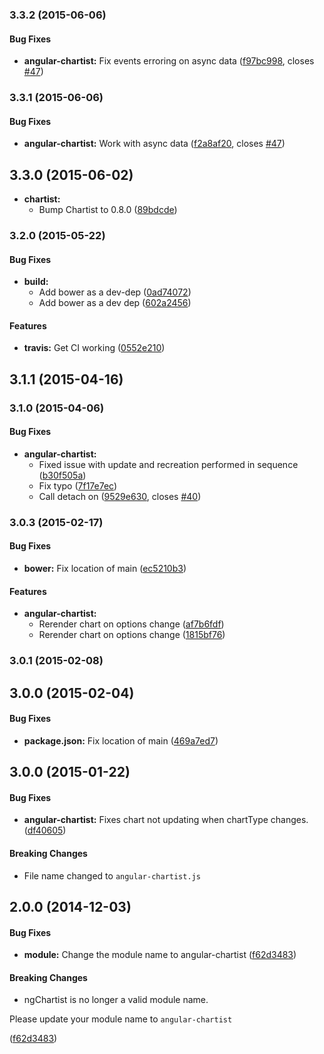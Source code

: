 ### 3.3.2 (2015-06-06)


#### Bug Fixes

* **angular-chartist:** Fix events erroring on async data ([f97bc998](https://github.com/paradox41/angular-chartist.js/commit/f97bc998f4c69633238e6d93c9c138f3c3315904), closes [#47](https://github.com/paradox41/angular-chartist.js/issues/47))


### 3.3.1 (2015-06-06)


#### Bug Fixes

* **angular-chartist:** Work with async data ([f2a8af20](https://github.com/paradox41/angular-chartist.js/commit/f2a8af2083fdf22f4422e75c24ca9adbbd57e311), closes [#47](https://github.com/paradox41/angular-chartist.js/issues/47))


## 3.3.0 (2015-06-02)

* **chartist:**
    * Bump Chartist to 0.8.0 ([89bdcde](https://github.com/paradox41/angular-chartist.js/commit/89bdcde9b3056affe90cdd2ec061a86a7bde80a3))

### 3.2.0 (2015-05-22)


#### Bug Fixes

* **build:**
  * Add bower as a dev-dep ([0ad74072](https://github.com/paradox41/angular-chartist.js/commit/0ad740722af185c6de817d55dab9be8173c04c79))
  * Add bower as a dev dep ([602a2456](https://github.com/paradox41/angular-chartist.js/commit/602a245654dc6ed8167a6c24aaa7dd0acb250445))


#### Features

* **travis:** Get CI working ([0552e210](https://github.com/paradox41/angular-chartist.js/commit/0552e2104e86674176dc1be0ee732aaa19e94216))


## 3.1.1 (2015-04-16)


### 3.1.0 (2015-04-06)


#### Bug Fixes

* **angular-chartist:**
  * Fixed issue with update and recreation performed in sequence ([b30f505a](https://github.com/paradox41/angular-chartist.js/commit/b30f505a6dda3e568b1eff46b1a83e6350756e6e))
  * Fix typo ([7f17e7ec](https://github.com/paradox41/angular-chartist.js/commit/7f17e7ec31813eb71d5e52d2872a0b2b8f97e7e1))
  * Call detach on ([9529e630](https://github.com/paradox41/angular-chartist.js/commit/9529e6308be42487378880329eef669fc61894cd), closes [#40](https://github.com/paradox41/angular-chartist.js/issues/40))


### 3.0.3 (2015-02-17)

#### Bug Fixes

* **bower:** Fix location of main ([ec5210b3](https://github.com/paradox41/angular-chartist.js/commit/ec5210b379efecc0ed276727068599c14f866358))


#### Features

* **angular-chartist:**
  * Rerender chart on options change ([af7b6fdf](https://github.com/paradox41/angular-chartist.js/commit/af7b6fdf9f6cf2eaf00f46ac7bc999f2a5fcdf72))
  * Rerender chart on options change ([1815bf76](https://github.com/paradox41/angular-chartist.js/commit/1815bf76b222499c9f8da14e70138e8970f6628a))


### 3.0.1 (2015-02-08)


## 3.0.0 (2015-02-04)


#### Bug Fixes

* **package.json:** Fix location of main ([469a7ed7](https://github.com/paradox41/angular-chartist.js/commit/469a7ed7d80d166dbd9f288ee16fd1c73e9df0ff))


## 3.0.0 (2015-01-22)

#### Bug Fixes

* **angular-chartist:** Fixes chart not updating when chartType changes. ([df40605](https://github.com/paradox41/angular-chartist.js/commit/df40605210ff9330e9f363e39fbbe2d5296a570a))

#### Breaking Changes

* File name changed to `angular-chartist.js`

## 2.0.0 (2014-12-03)


#### Bug Fixes

* **module:** Change the module name to angular-chartist ([f62d3483](https://github.com/paradox41/angular-chartist.js/commit/f62d3483e5a3d5de8715430c94f3e2389b1e521f))


#### Breaking Changes

* ngChartist is no longer a valid module name.

Please update your module name to `angular-chartist`

 ([f62d3483](https://github.com/paradox41/ng-chartistjs/commit/f62d3483e5a3d5de8715430c94f3e2389b1e521f))

